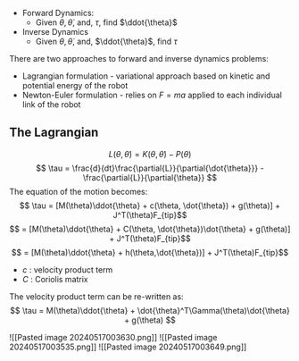 
- Forward Dynamics:
	- Given $\theta, \dot{\theta}$, and, $\tau$, find $\ddot{\theta}$
- Inverse Dynamics
	-  Given $\theta, \dot{\theta}$, and, $\ddot{\theta}$, find  $\tau$

There are two approaches to forward and inverse dynamics problems:
- Lagrangian formulation - variational approach based on kinetic and potential energy of the robot
- Newton-Euler formulation - relies on $F=ma$ applied to each individual link of the robot

## The Lagrangian

$$L(\theta, \dot{\theta}) = K(\theta, \dot{\theta}) - P(\theta)$$
$$
\tau = \frac{d}{dt}\frac{\partial{L}}{\partial{\dot{\theta}}} - \frac{\partial{L}}{\partial{\theta}}
$$
The equation of the motion becomes:
$$ \tau = [M(\theta)\ddot{\theta} + c(\theta, \dot{\theta}) + g(\theta)] + J^T(\theta)F_{tip}$$
$$  = [M(\theta)\ddot{\theta} + C(\theta, \dot{\theta})\dot{\theta} + g(\theta)] + J^T(\theta)F_{tip}$$
$$  = [M(\theta)\ddot{\theta} + h(\theta,\dot{\theta})] + J^T(\theta)F_{tip}$$
- $c$ : velocity product term
- $C$ : Coriolis matrix

The velocity product term can be re-written as:
$$ \tau = M(\theta)\ddot{\theta} + \dot{\theta}^T\Gamma(\theta)\dot{\theta} + g(\theta) $$


![[Pasted image 20240517003630.png]]
![[Pasted image 20240517003535.png]]
![[Pasted image 20240517003649.png]]
